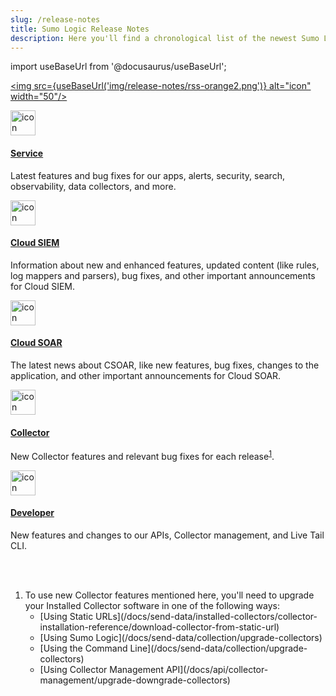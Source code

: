 ```yaml
---
slug: /release-notes
title: Sumo Logic Release Notes
description: Here you'll find a chronological list of the newest Sumo Logic features and bug fixes.
---
```


import useBaseUrl from '@docusaurus/useBaseUrl';

<a href="https://help.sumologic.com/release-notes-service/rss.xml"><img src={useBaseUrl('img/release-notes/rss-orange2.png')} alt="icon" width="50"/></a>

<div className="box-wrapper">
<div className="box smallbox card">
  <div className="container">
  <a href="/release-notes-service"><img src={useBaseUrl('img/icons/new-releases.png')} alt="icon" width="40"/><h4>Service</h4></a>
  <p>Latest features and bug fixes for our apps, alerts, security, search, observability, data collectors, and more.</p>
  </div>
</div>
<div className="box smallbox card">
  <div className="container">
  <a href="/release-notes-cse"><img src={useBaseUrl('img/icons/new-releases.png')} alt="icon" width="40"/><h4>Cloud SIEM</h4></a>
  <p>Information about new and enhanced features, updated content (like rules, log mappers and parsers), bug fixes, and other important announcements for Cloud SIEM.</p>
  </div>
</div>
<div className="box smallbox card">
  <div className="container">
  <a href="/release-notes-csoar"><img src={useBaseUrl('img/icons/new-releases.png')} alt="icon" width="40"/><h4>Cloud SOAR</h4></a>
  <p>The latest news about CSOAR, like new features, bug fixes, changes to the application, and other important announcements for Cloud SOAR.</p>
  </div>
</div>
<div className="box smallbox card">
  <div className="container">
  <a href="/release-notes-collector"><img src={useBaseUrl('img/icons/new-releases.png')} alt="icon" width="40"/><h4>Collector</h4></a>
  <p>New Collector features and relevant bug fixes for each release<sup><a href="#fn1" id="ref1">1</a></sup>.</p>
  </div>
</div>
<div className="box smallbox card">
  <div className="container">
  <a href="/release-notes-developer"><img src={useBaseUrl('img/icons/new-releases.png')} alt="icon" width="40"/><h4>Developer</h4></a>
  <p>New features and changes to our APIs, Collector management, and Live Tail CLI.</p>
  </div>
</div>
</div>

<br>
</br>
<div id="footnotes">
    <ol>
        <li id="fn1">To use new Collector features mentioned here, you'll need to upgrade your Installed Collector software in one of the following ways:<ul><li> [Using Static URLs](/docs/send-data/installed-collectors/collector-installation-reference/download-collector-from-static-url)</li><li> [Using Sumo Logic](/docs/send-data/collection/upgrade-collectors)</li><li> [Using the Command Line](/docs/send-data/collection/upgrade-collectors)</li><li> [Using Collector Management API](/docs/api/collector-management/upgrade-downgrade-collectors)</li></ul></li>
    </ol>
</div>
